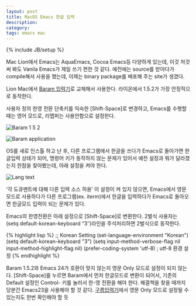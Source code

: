 ```yaml
---
layout: post
title: MacOS Emacs 한글 입력
description: 
category: 
tags: emacs mac
---
```

{% include JB/setup %}

Mac Lion에서 Emacs는 AquaEmacs, Cocoa Emacs등 다양하게 있는데, 이것 저것 써 봐도 Vanila Emacs가 제일 쓰기 편한 것 같다. 예전에는 source를 받아다가 compile해서 사용을 했는데, 이제는 binary package를 배포해 주는 site가 생겼다.

Lion Mac에서 [Baram 입력기][1]로 교체해서 사용한다. 라이온에서 1.5.2가 가장 안정적으로 동작한다.

사용자 정의 한영 전환 단축키를 익숙한 [Shift-Space]로 변경하고, Emacs를 수행할 때는 영어 모드로, 리맵퍼는 사용안함으로 설정한다.

![Baram 1 5 2][2]

![Baram application][3]

OS를 새로 인스톨 하고 난 후, 다른 프로그램에서 한글을 쓰다가 Emacs로 돌아가면 한글입력 상태가 되어, 명령어 키가 동작하지 않는 문제가 있어서 예전 설정과 뭐가 달라졌는지 한참을 찾아봤는데, 아래 설정을 켜야 한다.

![Lang text][4]

‘각 도큐멘트에 대해 다른 입력 소스 허용’ 이 설정이 켜 있지 않으면, Emacs에서 영문 모드로 사용하다가 다른 프로그램(ex. iterm)에서 한글을 입력하다가 Emacs로 돌아오면 한글모드 입력이 되는 문제가 있다.

Emacs의 한영전환은 아래 설정으로 [Shift-Space]로 변환한다. 2벌식 사용자는 (setq default-korean-keyboard “3″)라인을 주석처리하면 2벌식으로 동작한다.

{% highlight lisp %}
    ;; Korean Setting
    (set-language-environment "Korean")
    (setq default-korean-keyboard "3")
    (setq input-method-verbose-flag nil input-method-highlight-flag nil)
    (prefer-coding-system 'utf-8) ; utf-8 환경 설정
{% endhighlight %}

Baram 1.5.2와 Emacs 24가 호환이 맞지 않는지 영문 Only 모드로 설정이 되지 않는다. [Shift-Space]를 누르면 Baram에서 먼저 한글모드로 변환이 되어서, 기존의 Default 설정인 Control- 키를 눌러서 한-영 전환을 해야 한다. 해결책을 찾을 때까지 당분간 Emacs23을 사용해야 할 것 같다. [구름입력기][5]에서 영문 Only 모드로 설정될 수 있는지도 한번 확인해야 할 듯

   [1]: http://baramim.blogspot.kr/
   [2]: http://jmjeong.com/wp-content/uploads/2012/06/baram-1.5.2.png (baram-1.5.2.png)
   [3]: http://jmjeong.com/wp-content/uploads/2012/06/baram-application.png (baram-application.png)
   [4]: http://jmjeong.com/wp-content/uploads/2012/06/lang-text.png (lang-text.png)
   [5]: http://gureum.org/
  
